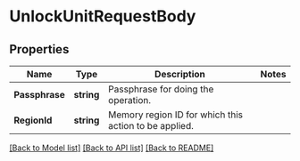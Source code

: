 # UnlockUnitRequestBody

## Properties
Name | Type | Description | Notes
------------ | ------------- | ------------- | -------------
**Passphrase** | **string** | Passphrase for doing the operation. | 
**RegionId** | **string** | Memory region ID for which this action to be applied. | 

[[Back to Model list]](../README.md#documentation-for-models) [[Back to API list]](../README.md#documentation-for-api-endpoints) [[Back to README]](../README.md)



